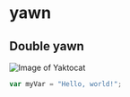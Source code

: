 # yawn
## Double yawn
![Image of Yaktocat](https://octodex.github.com/images/yaktocat.png)
``` javascript
var myVar = "Hello, world!";
```
